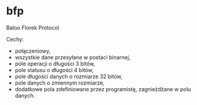 # bfp
Baloo Florek Protocol

Cechy:
* połączeniowy,
* wszystkie dane przesyłane w postaci binarnej,
* pole operacji o długości 3 bitów,
* pole statusu o długości 4 bitów,
* pole długości danych o rozmiarze 32 bitów,
* pole danych o zmiennym rozmiarze,
* dodatkowe pola zdefiniowane przez programistę, zagnieżdżane w polu danych.